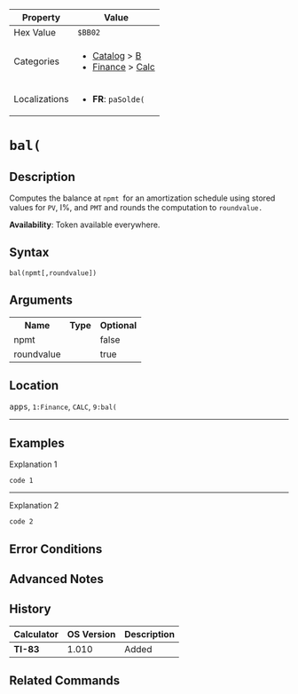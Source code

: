 | Property      | Value |
|---------------|-------|
| Hex Value     | `$BB02`|
| Categories    | <ul><li>[Catalog](../categories/Catalog.md) > [B](../categories/Catalog.md#B)</li><li>[Finance](../categories/Finance.md) > [Calc](../categories/Finance.md#Calc)</li></ul> |
| Localizations | <ul><li><b>FR</b>: `paSolde(`</li></ul> |

# `bal(`

## Description
Computes the balance at `npmt `for an amortization schedule using stored values for `PV`, I%, and `PMT` and rounds the computation to `roundvalue.`


<b>Availability</b>: Token available everywhere.

## Syntax
`bal(npmt[,roundvalue])`

## Arguments
<table>
<tr><th>Name</th><th>Type</th><th>Optional</th></tr>

<tr><td>npmt</td><td></td><td>false</td></tr>

<tr><td>roundvalue</td><td></td><td>true</td></tr>

</table>

## Location
<kbd>apps</kbd>, `1:Finance`, `CALC`, `9:bal(`
<hr>

## Examples

Explanation 1
```ti-basic
code 1
```
---
Explanation 2
```ti-basic
code 2
```

## Error Conditions


## Advanced Notes


## History
| Calculator | OS Version | Description |
|------------|------------|-------------|
| <b>TI-83</b> | 1.010 | Added

## Related Commands

    